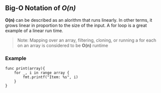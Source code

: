 ## Big-O Notation of *O(n)*

**O(n)** can be described as an alorithm that runs linearly. In other terms, it grows linear in proportion to the size of the input. A for loop is a great example of a linear run time.

> Note: Mapping over an array, filtering, cloning, or running a for each on an array is considered to be **O(n)** runtime

### Example

```golang
func print(array){
    for _, i in range array {
        fmt.printf("Item: %s", i)
    }
}
```